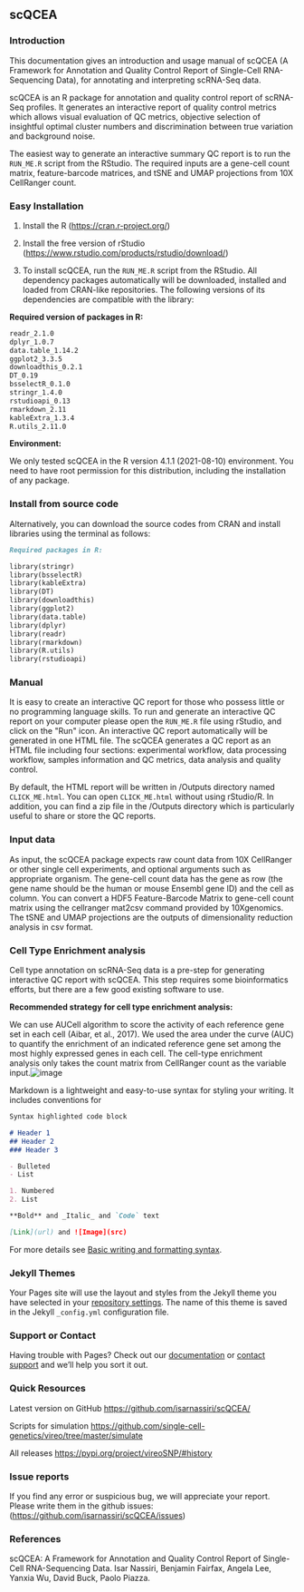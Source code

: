 ## scQCEA

### Introduction 
This documentation gives an introduction and usage manual of scQCEA (A Framework for Annotation and Quality Control Report of Single-Cell RNA-Sequencing Data), for annotating and interpreting scRNA-Seq data.

scQCEA is an R package for annotation and quality control report of scRNA-Seq profiles. It generates an interactive report of quality control metrics which allows visual evaluation of QC metrics, objective selection of insightful optimal cluster numbers and discrimination between true variation and background noise.

The easiest way to generate an interactive summary QC report is to run the `RUN_ME.R` script from the RStudio. The required inputs are a gene-cell count matrix, feature-barcode matrices, and tSNE and UMAP projections from 10X CellRanger count.

### Easy Installation
1. Install the R (https://cran.r-project.org/)

2. Install the free version of rStudio (https://www.rstudio.com/products/rstudio/download/)

3. To install scQCEA, run the `RUN_ME.R` script from the RStudio. All dependency packages automatically will be downloaded, installed and loaded from CRAN-like repositories. The following versions of its dependencies are compatible with the library:

**Required version of packages in R:**
```markdown
readr_2.1.0       
dplyr_1.0.7        
data.table_1.14.2 
ggplot2_3.3.5      
downloadthis_0.2.1
DT_0.19            
bsselectR_0.1.0    
stringr_1.4.0     
rstudioapi_0.13    
rmarkdown_2.11  
kableExtra_1.3.4
R.utils_2.11.0 
```

**Environment:** 

We only tested scQCEA in the R version 4.1.1 (2021-08-10) environment. You need to have root permission for this distribution, including the installation of any package.

### Install from source code
Alternatively, you can download the source codes from CRAN and install libraries using the terminal as follows:

```markdown
Required packages in R:

library(stringr)
library(bsselectR)
library(kableExtra)
library(DT)
library(downloadthis)
library(ggplot2)
library(data.table)
library(dplyr)
library(readr)
library(rmarkdown)
library(R.utils)
library(rstudioapi)
```

### Manual
It is easy to create an interactive QC report for those who possess little or no programming language skills. To run and generate an interactive QC report on your computer please open the `RUN_ME.R` file using rStudio, and click on the "Run" icon. An interactive QC report automatically will be generated in one HTML file. The scQCEA generates a QC report as an HTML file including four sections: experimental workflow, data processing workflow, samples information and QC metrics, data analysis and quality control.

By default, the HTML report will be written in /Outputs directory named `CLICK_ME.html`. You can open `CLICK_ME.html` without using rStudio/R. In addition, you can find a zip file in the /Outputs directory which is particularly useful to share or store the QC reports. 

### Input data
As input, the scQCEA package expects raw count data from 10X CellRanger or other single cell experiments, and optional arguments such as appropriate organism. The gene-cell count data has the gene as row (the gene name should be the human or mouse Ensembl gene ID) and the cell as column. You can convert a HDF5 Feature-Barcode Matrix to gene-cell count matrix using the cellranger mat2csv command provided by 10Xgenomics. The tSNE and UMAP projections are the outputs of dimensionality reduction analysis in csv format.

### Cell Type Enrichment analysis
Cell type annotation on scRNA-Seq data is a pre-step for generating interactive QC report with scQCEA. This step requires some bioinformatics efforts, but there are a few good existing software to use.

**Recommended strategy for cell type enrichment analysis:**

We can use AUCell algorithm to score the activity of each reference gene set in each cell (Aibar, et al., 2017). We used the area under the curve (AUC) to quantify the enrichment of an indicated reference gene set among the most highly expressed genes in each cell. The cell-type enrichment analysis only takes the count matrix from CellRanger count as the variable input.![image](https://user-images.githubusercontent.com/27027989/177175707-ca9e21d8-6cad-4c2e-84c1-9ff7e767335e.png)


Markdown is a lightweight and easy-to-use syntax for styling your writing. It includes conventions for

```markdown
Syntax highlighted code block

# Header 1
## Header 2
### Header 3

- Bulleted
- List

1. Numbered
2. List

**Bold** and _Italic_ and `Code` text

[Link](url) and ![Image](src)
```

For more details see [Basic writing and formatting syntax](https://docs.github.com/en/github/writing-on-github/getting-started-with-writing-and-formatting-on-github/basic-writing-and-formatting-syntax).

### Jekyll Themes

Your Pages site will use the layout and styles from the Jekyll theme you have selected in your [repository settings](https://github.com/isarnassiri/scQCEA/settings/pages). The name of this theme is saved in the Jekyll `_config.yml` configuration file.

### Support or Contact

Having trouble with Pages? Check out our [documentation](https://docs.github.com/categories/github-pages-basics/) or [contact support](https://support.github.com/contact) and we’ll help you sort it out.

### Quick Resources
Latest version on GitHub https://github.com/isarnassiri/scQCEA/

Scripts for simulation https://github.com/single-cell-genetics/vireo/tree/master/simulate

All releases https://pypi.org/project/vireoSNP/#history

### Issue reports
If you find any error or suspicious bug, we will appreciate your report. Please write them in the github issues:(https://github.com/isarnassiri/scQCEA/issues)

### References
scQCEA: A Framework for Annotation and Quality Control Report of Single-Cell RNA-Sequencing Data. Isar Nassiri, Benjamin Fairfax, Angela Lee, Yanxia Wu, David Buck, Paolo Piazza.


